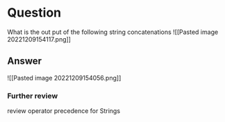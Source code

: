 # Question
What is the out put of the following string concatenations
![[Pasted image 20221209154117.png]]
## Answer
![[Pasted image 20221209154056.png]]
### Further review
review operator precedence for Strings